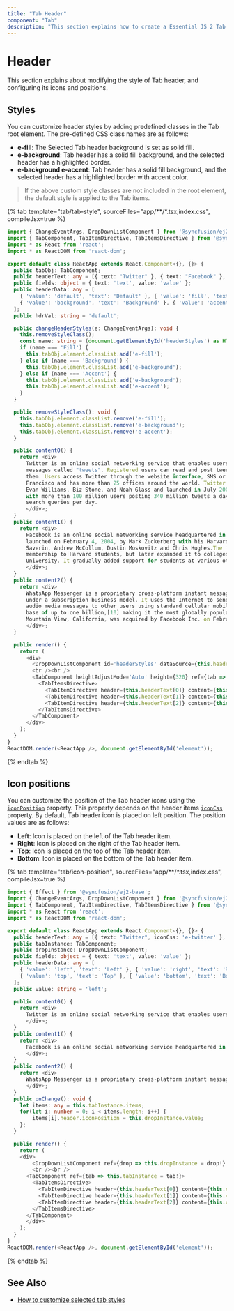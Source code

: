 ```yaml
---
title: "Tab Header"
component: "Tab"
description: "This section explains how to create a Essential JS 2 Tab control header with different styles in an React application."
---
```


# Header

This section explains about modifying the style of Tab header, and configuring its icons and positions.

## Styles

You can customize header styles by adding predefined classes in the Tab root element. The pre-defined CSS class names are as follows:

* **e-fill**: The Selected Tab header background is set as solid fill.
* **e-background**: Tab header has a solid fill background, and the selected header has a highlighted border.
* **e-background e-accent**: Tab header has a solid fill background, and the selected header has a highlighted border with accent color.

> If the above custom style classes are not included in the root element, the default style is applied to the Tab items.

{% tab template="tab/tab-style", sourceFiles="app/**/*.tsx,index.css", compileJsx=true %}

```typescript
import { ChangeEventArgs, DropDownListComponent } from '@syncfusion/ej2-react-dropdowns';
import { TabComponent, TabItemDirective, TabItemsDirective } from '@syncfusion/ej2-react-navigations';
import * as React from 'react';
import * as ReactDOM from 'react-dom';

export default class ReactApp extends React.Component<{}, {}> {
  public tabObj: TabComponent;
  public headerText: any = [{ text: "Twitter" }, { text: "Facebook" }, { text: "WhatsApp" }];
  public fields: object = { text: 'text', value: 'value' };
  public headerData: any = [
    { 'value': 'default', 'text': 'Default' }, { 'value': 'fill', 'text': 'Fill' },
    { 'value': 'background', 'text': 'Background' }, { 'value': 'accent', 'text': 'Accent' }
  ];
  public hdrVal: string = 'default';

  public changeHeaderStyles(e: ChangeEventArgs): void {
    this.removeStyleClass();
    const name: string = (document.getElementById('headerStyles') as HTMLSelectElement).value;
    if (name === 'Fill') {
      this.tabObj.element.classList.add('e-fill');
    } else if (name === 'Background') {
      this.tabObj.element.classList.add('e-background');
    } else if (name === 'Accent') {
      this.tabObj.element.classList.add('e-background');
      this.tabObj.element.classList.add('e-accent');
    }
  }

  public removeStyleClass(): void {
    this.tabObj.element.classList.remove('e-fill');
    this.tabObj.element.classList.remove('e-background');
    this.tabObj.element.classList.remove('e-accent');
  }

  public content0() {
    return <div>
      Twitter is an online social networking service that enables users to send and read short 140-character
      messages called "tweets". Registered users can read and post tweets, but those who are unregistered can only read
      them. Users access Twitter through the website interface, SMS or mobile device app Twitter Inc. is based in San
      Francisco and has more than 25 offices around the world. Twitter was created in March 2006 by Jack Dorsey,
      Evan Williams, Biz Stone, and Noah Glass and launched in July 2006. The service rapidly gained worldwide popularity,
      with more than 100 million users posting 340 million tweets a day in 2012.The service also handled 1.6 billion
      search queries per day.
      </div>;
  }
  public content1() {
    return <div>
      Facebook is an online social networking service headquartered in Menlo Park, California. Its website was
      launched on February 4, 2004, by Mark Zuckerberg with his Harvard College roommates and fellow students Eduardo
      Saverin, Andrew McCollum, Dustin Moskovitz and Chris Hughes.The founders had initially limited the website\'\s
      membership to Harvard students, but later expanded it to colleges in the Boston area, the Ivy League, and Stanford
      University. It gradually added support for students at various other universities and later to high-school students.
      </div>;
  }
  public content2() {
    return <div>
      WhatsApp Messenger is a proprietary cross-platform instant messaging client for smartphones that operates
      under a subscription business model. It uses the Internet to send text messages, images, video, user location and
      audio media messages to other users using standard cellular mobile numbers. As of February 2016, WhatsApp had a user
      base of up to one billion,[10] making it the most globally popular messaging application. WhatsApp Inc., based in
      Mountain View, California, was acquired by Facebook Inc. on February 19, 2014, for approximately US$19.3 billion.
      </div>;
  }

  public render() {
    return (
      <div>
        <DropDownListComponent id='headerStyles' dataSource={this.headerData} fields={this.fields} value={this.hdrVal} width={'150'} change={this.changeHeaderStyles = this.changeHeaderStyles.bind(this)} />
        <br /><br />
        <TabComponent heightAdjustMode='Auto' height={320} ref={tab => this.tabObj = tab!}>
          <TabItemsDirective>
            <TabItemDirective header={this.headerText[0]} content={this.content0} />
            <TabItemDirective header={this.headerText[1]} content={this.content1} />
            <TabItemDirective header={this.headerText[2]} content={this.content2} />
          </TabItemsDirective>
        </TabComponent>
      </div>
    );
  }
}
ReactDOM.render(<ReactApp />, document.getElementById('element'));

```

{% endtab %}

## Icon positions

You can customize the position of the Tab header icons using the [`iconPosition`](../api/tab/header#iconposition) property.  This property depends on the header items [`iconCss`](../api/tab/header#iconcss) property.  By default, Tab header icon is placed on left position.  The position values are as follows:

* **Left**: Icon is placed on the left of the Tab header item.
* **Right**: Icon is placed on the right of the Tab header item.
* **Top**: Icon is placed on the top of the Tab header item.
* **Bottom**: Icon is placed on the bottom of the Tab header item.

{% tab template="tab/icon-position", sourceFiles="app/**/*.tsx,index.css", compileJsx=true %}

```typescript
import { Effect } from '@syncfusion/ej2-base';
import { ChangeEventArgs, DropDownListComponent } from '@syncfusion/ej2-react-dropdowns';
import { TabComponent, TabItemDirective, TabItemsDirective } from '@syncfusion/ej2-react-navigations';
import * as React from 'react';
import * as ReactDOM from 'react-dom';

export default class ReactApp extends React.Component<{}, {}> {
  public headerText: any = [{ text: "Twitter", iconCss: 'e-twitter' }, { text: "Facebook", iconCss: 'e-facebook' }, { text: "WhatsApp", iconCss: 'e-whatsapp' }];
  public tabInstance: TabComponent;
  public dropInstance: DropDownListComponent;
  public fields: object = { text: 'text', value: 'value' };
  public headerData: any = [
    { 'value': 'left', 'text': 'Left' }, { 'value': 'right', 'text': 'Right' },
    { 'value': 'top', 'text': 'Top' }, { 'value': 'bottom', 'text': 'Bottom' }
  ];
  public value: string = 'left';

  public content0() {
    return <div>
      Twitter is an online social networking service that enables users to send and read short 140-character messages called "tweets". Registered users can read and post tweets, but those who are unregistered can only read them. Users access Twitter through the website interface, SMS or mobile device app Twitter Inc. is based in San Francisco and has more than 25 offices around the world. Twitter was created in March 2006 by Jack Dorsey, Evan Williams, Biz Stone, and Noah Glass and launched in July 2006. The service rapidly gained worldwide popularity, with more than 100 million users posting 340 million tweets a day in 2012.The service also handled 1.6 billion search queries per day.
      </div>;
  }
  public content1() {
    return <div>
      Facebook is an online social networking service headquartered in Menlo Park, California. Its website was launched on February 4, 2004, by Mark Zuckerberg with his Harvard College roommates and fellow students Eduardo Saverin, Andrew McCollum, Dustin Moskovitz and Chris Hughes.The founders had initially limited the website membership to Harvard students, but later expanded it to colleges in the Boston area, the Ivy League, and Stanford University. It gradually added support for students at various other universities and later to high-school students.
      </div>;
  }
  public content2() {
    return <div>
      WhatsApp Messenger is a proprietary cross-platform instant messaging client for smartphones that operates under a subscription business model. It uses the Internet to send text messages, images, video, user location and audio media messages to other users using standard cellular mobile numbers. As of February 2016, WhatsApp had a user base of up to one billion,[10] making it the most globally popular messaging application. WhatsApp Inc., based in Mountain View, California, was acquired by Facebook Inc. on February 19, 2014, for approximately US$19.3 billion.
      </div>;
  }
  public onChange(): void {
    let items: any = this.tabInstance.items;
    for(let i: number = 0; i < items.length; i++) {
        items[i].header.iconPosition = this.dropInstance.value;
    };
  }

  public render() {
    return (
    <div>
        <DropDownListComponent ref={drop => this.dropInstance = drop!} id='headerStyles' dataSource={this.headerData} fields={this.fields} value={this.value} width={'150'} change={this.onChange = this.onChange.bind(this)} />
        <br /><br />
      <TabComponent ref={tab => this.tabInstance = tab!}>
        <TabItemsDirective>
          <TabItemDirective header={this.headerText[0]} content={this.content0} />
          <TabItemDirective header={this.headerText[1]} content={this.content1} />
          <TabItemDirective header={this.headerText[2]} content={this.content2} />
        </TabItemsDirective>
      </TabComponent>
      </div>
    );
  }
}
ReactDOM.render(<ReactApp />, document.getElementById('element'));

```

{% endtab %}

## See Also

* [How to customize selected tab styles](./how-to/customize-selected-tab-styles/)